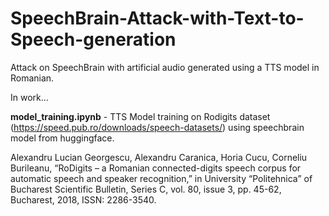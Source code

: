 # SpeechBrain-Attack-with-Text-to-Speech-generation
Attack on SpeechBrain with artificial audio generated using a TTS model in Romanian. 

In work...

**model_training.ipynb**  -  TTS Model training on Rodigits dataset (https://speed.pub.ro/downloads/speech-datasets/) using speechbrain model from huggingface. 






















Alexandru Lucian Georgescu, Alexandru Caranica, Horia Cucu, Corneliu Burileanu, “RoDigits – a Romanian connected-digits speech corpus for automatic speech and speaker recognition,” in University “Politehnica” of Bucharest Scientific Bulletin, Series C, vol. 80, issue 3, pp. 45-62, Bucharest, 2018, ISSN: 2286-3540.
